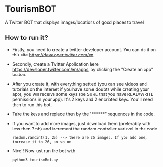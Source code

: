 # TourismBOT
A Twitter BOT that displays images/locations of good places to travel

## How to run it?
- Firstly, you need to create a twitter developer account. You can do it on this site https://developer.twitter.com/en.
- Secondly, create a Twitter Application here https://developer.twitter.com/en/apps, by clicking the "Create an app" button.

- After you create it, with everything settled (you can see videos and tutorials on the internet if you have some doubts while creating your app), you will receive some keys (be SURE that you have READ/WRITE permissions in your app). It's 2 keys and 2 encripted keys. You'll need then to run this bot.

- Take the keys and replace then by the "******" sequences in the code.

- If you want to add more images, just download them (preferably with less then 3mb) and increment the random controller variavel in the code.
  ```
  random.randint(1, 25) --> there are 25 images. If you add one, increase it to 26, an so on.

- Nice!! Now just run the bot with
  ``` 
  python3 tourismBot.py
